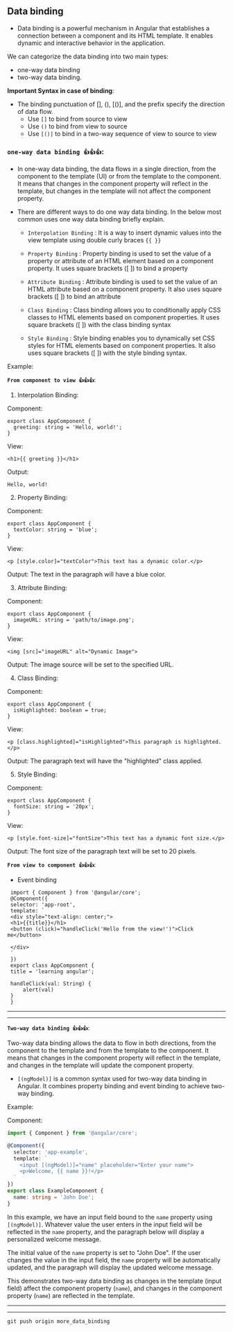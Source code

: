 ## Data binding
  - Data binding is a powerful mechanism in Angular that establishes a connection between a component and its HTML template. It enables dynamic and interactive behavior in the application.

We can categorize the data binding into two main types:
-  one-way data binding 
-  two-way data binding.

**Important Syntax in case of binding**:
 - The binding punctuation of [], (), [()], and the prefix specify the direction of data flow.
    - Use `[]` to bind from source to view
    - Use `()` to bind from view to source
    - Use `[()]` to bind in a two-way sequence of view to source to view

### **`one-way data binding 👍👍👍`**: 

   - In one-way data binding, the data flows in a single direction, from the component to the template (UI) or from the template to the component. It means that changes in the component property will reflect in the template, but changes in the template will not affect the component property.

   - There are different ways to do one way data binding. In the below most common uses one way data binding briefly 
   explain.
      
      - `Interpolation Binding` : It is a way to insert dynamic values into the view template using double curly braces `{{ }}`

      - `Property Binding` : Property binding is used to set the value of a property or attribute of an HTML element based on a component property. It uses square brackets ([ ]) to bind a property

      - `Attribute Binding` : Attribute binding is used to set the value of an HTML attribute based on a component property. It also uses square brackets ([ ]) to bind an attribute 
 
      - `Class Binding` : Class binding allows you to conditionally apply CSS classes to HTML elements based on component properties. It uses square brackets ([ ]) with the class binding syntax

      - `Style Binding` : Style binding enables you to dynamically set CSS styles for HTML elements based on component properties. It also uses square brackets ([ ]) with the style binding syntax.


   Example:

   **`From component to view 👍👍👍`**:

1. Interpolation Binding:

Component:
```
export class AppComponent {
  greeting: string = 'Hello, world!';
}
```

View:
```
<h1>{{ greeting }}</h1>
```
Output:
```
Hello, world!
```

2. Property Binding:

Component:
```
export class AppComponent {
  textColor: string = 'blue';
}
```

View:
```
<p [style.color]="textColor">This text has a dynamic color.</p>
```
Output:
The text in the paragraph will have a blue color.

3. Attribute Binding:

Component:
```
export class AppComponent {
  imageURL: string = 'path/to/image.png';
}
```

View:
```
<img [src]="imageURL" alt="Dynamic Image">
```
Output:
The image source will be set to the specified URL.

4. Class Binding:

Component:
```
export class AppComponent {
  isHighlighted: boolean = true;
}
```

View:
```
<p [class.highlighted]="isHighlighted">This paragraph is highlighted.</p>
```
Output:
The paragraph text will have the "highlighted" class applied.

5. Style Binding:

Component:
```
export class AppComponent {
  fontSize: string = '20px';
}
```

View:
```
<p [style.font-size]="fontSize">This text has a dynamic font size.</p>
```
Output:
The font size of the paragraph text will be set to 20 pixels.

   **`From view to component 👍👍👍`**:

   - Event binding
   ```
    import { Component } from '@angular/core';
    @Component({
    selector: 'app-root',
    template: `
    <div style="text-align: center;">
    <h1>{{title}}</h1>
    <button (click)="handleClick('Hello from the view!')">Click me</button>

    </div>
    `
    })
    export class AppComponent {
    title = 'learning angular';

    handleClick(val: String) {
        alert(val)
    }
    }
   ```

---
---


**`Two-way data binding 👍👍👍`**:

Two-way data binding allows the data to flow in both directions, from the component to the template and from the template to the component. It means that changes in the component property will reflect in the template, and changes in the template will update the component property.

- `[(ngModel)]` is a common syntax used for two-way data binding in Angular. It combines property binding and event binding to achieve two-way binding.

Example:

Component:
```typescript
import { Component } from '@angular/core';

@Component({
  selector: 'app-example',
  template: `
    <input [(ngModel)]="name" placeholder="Enter your name">
    <p>Welcome, {{ name }}!</p>
  `
})
export class ExampleComponent {
  name: string = 'John Doe';
}
```

In this example, we have an input field bound to the `name` property using `[(ngModel)]`. Whatever value the user enters in the input field will be reflected in the `name` property, and the paragraph below will display a personalized welcome message.

The initial value of the `name` property is set to "John Doe". If the user changes the value in the input field, the `name` property will be automatically updated, and the paragraph will display the updated welcome message.

This demonstrates two-way data binding as changes in the template (input field) affect the component property (`name`), and changes in the component property (`name`) are reflected in the template.

---
---
`git push origin more_data_binding`